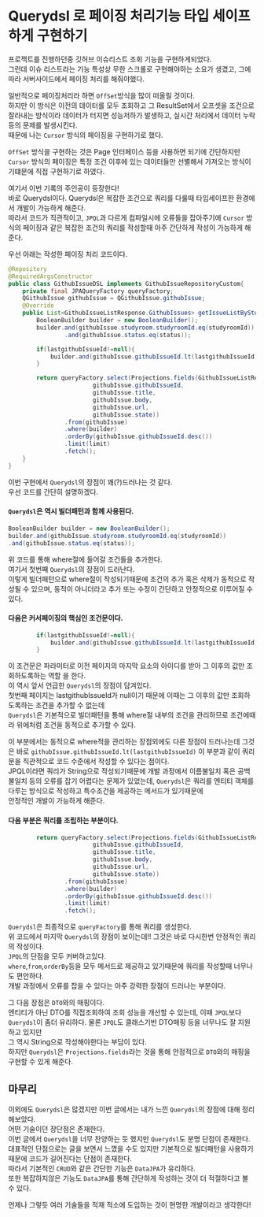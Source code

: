# Querydsl 로 페이징 처리기능 타입 세이프하게 구현하기

프로잭트를 진행하던중 깃허브 이슈리스트 조회 기능을 구현하게되었다.  
그런데 이슈 리스트라는 기능 특성상 무한 스크롤로 구현해야하는 소요가 생겼고, 그에따라 서버사이드에서 페이징 처리를 해줘야했다.  
  
일반적으로 페이징처리라 하면 `OffSet`방식을 많이 떠올릴 것이다.  
하지만 이 방식은 이전의 데이터를 모두 조회하고 그 ResultSet에서 오프셋을 조건으로 잘라내는 방식이라 
데이터가 터지면 성능저하가 발생하고, 실시간 처리에서 데이터 누락 등의 문제를 발생시킨다.  
때문에 나는 `Cursor` 방식의 페이징을 구현하기로 했다.  

`OffSet` 방식을 구현하는 것은 Page 인터페이스 등을 사용하면 되기에 간단하지만
`Cursor` 방식의 페이징은 특정 조건 이후에 있는 데이터들만 선별해서 가져오는 방식이기떄문에
직접 구현하기로 하였다.  
  
여기서 이번 기록의 주인공이 등장한다!  
바로 Querydsl이다. Querydsl은 복잡한 조건으로 쿼리를 다룰때 타입세이프한 환경에서 개발이 가능하게 해준다.  
따라서 코드가 직관적이고, `JPQL`과 다르게 컴파일시에 오류들을 잡아주기에 `Cursor` 방식의 페이징과 같은 복잡한 조건의 쿼리를 작성할때
아주 간단하게 작성이 가능하게 해준다.  

우선 아래는 작성한 페이징 처리 코드이다.  
```java
@Repository
@RequiredArgsConstructor
public class GithubIssueDSL implements GithubIssueRepositoryCustom{
    private final JPAQueryFactory queryFactory;
    QGithubIssue githubIssue = QGithubIssue.githubIssue;
    @Override
    public List<GithubIssueListResponse.GithubIssues> getIssueListByStudyroom(Long studyroomId, BaseStatus status, Long lastgithubIssueId, int limit) {
        BooleanBuilder builder = new BooleanBuilder();
        builder.and(githubIssue.studyroom.studyroomId.eq(studyroomId))
                .and(githubIssue.status.eq(status));

        if(lastgithubIssueId!=null){
            builder.and(githubIssue.githubIssueId.lt(lastgithubIssueId));
        }

        return queryFactory.select(Projections.fields(GithubIssueListResponse.GithubIssues.class,
                        githubIssue.githubIssueId,
                        githubIssue.title,
                        githubIssue.body,
                        githubIssue.url,
                        githubIssue.state))
                .from(githubIssue)
                .where(builder)
                .orderBy(githubIssue.githubIssueId.desc())
                .limit(limit)
                .fetch();
    }
}
```

이번 구현에서 `Querydsl`의 장점이 꽤(?)드러나는 것 같다.  
우선 코드를 간단히 설명하겠다.
#### `Querydsl`은 역시 빌더패턴과 함께 사용된다.  
```java
BooleanBuilder builder = new BooleanBuilder();
builder.and(githubIssue.studyroom.studyroomId.eq(studyroomId))
.and(githubIssue.status.eq(status));
```
위 코드를 통해 where절에 들어갈 조건들을 추가한다.  
여기서 첫번째 `Querydsl`의 장점이 드러난다.  
이렇게 빌더패턴으로 where절이 작성되기때문에 조건의 추가 혹은 삭제가 
동적으로 작성될 수 있으며, 동적이 아니더라고 추가 또는 수정이 간단하고 안정적으로 이루어질 수 있다.
  

#### 다음은 커서페이징의 핵심인 조건문이다.
```java
        if(lastgithubIssueId!=null){
            builder.and(githubIssue.githubIssueId.lt(lastgithubIssueId));
        }
```
이 조건문은 파라미터로 이전 페이지의 마지막 요소의 아이디를 받아 그 이후의 값만 조회하도록하는 역할 을 한다.  
이 역시 앞서 언급한 `Querydsl`의 장점이 담겨있다.   
첫번째 페이지는 lastgithubIssueId가 null이기 때문에 이때는 그 이후의 값만 조회하도록하는 조건을 추가할 수 없는데  
`Querydsl`은 기본적으로 빌더패턴을 통해 where절 내부의 조건을 관리하므로 조건에때라 위에처럼 
조건을 동적으로 추가할 수 있다.  

이 부분에서는 동적으로 where적을 관리하는 장점외에도 다른 장점이 드러나는데 
그것은 바로 `githubIssue.githubIssueId.lt(lastgithubIssueId)` 이 부분과 같이
쿼리문을 직관적으로 코드 수준에서 작성할 수 있다는 점이다.  
JPQL이라면 쿼리가 String으로 작성되기때문에 
개발 과정에서 이름불일치 혹은 공백 불일치 등의
오류를 잡기 어렵다는 문제가 있었는데,
`Querydsl`은 쿼리를 엔티티 객체를 다루는 방식으로 작성하고 특수조건을 제공하는 메서드가 있기때문에  
안정적인 개발이 가능하게 해준다.  


#### 다음 부분은 쿼리를 조립하는 부분이다.
```java
        return queryFactory.select(Projections.fields(GithubIssueListResponse.GithubIssues.class,
                        githubIssue.githubIssueId,
                        githubIssue.title,
                        githubIssue.body,
                        githubIssue.url,
                        githubIssue.state))
                .from(githubIssue)
                .where(builder)
                .orderBy(githubIssue.githubIssueId.desc())
                .limit(limit)
                .fetch();
```
`Querydsl`은 최종적으로 `queryFactory`를 통해 쿼리를 생성한다.  
위 코드에서 마지막 `Querydsl`의 장점이 보이는데!!
그것은 바로 다시한번 안정적인 쿼리의 작성이다.  
`JPQL`의 단점을 모두 커버하고있다.  
`where`,`from`,`orderBy`등을 모두 메서드로 제공하고 있기때문에 쿼리를 작성할때 너무나도 편안하다.  
개발 과정에서 오류를 잡을 수 있다는 아주 강력한 장점이 드러나는 부분이다.  

그 다음 장점은 `DTO`와의 매핑이다.  
엔티티가 아닌 DTO를 직접조회하여 조회 성능을 개선할 수 있는데, 이때 `JPQL`보다
`Querydsl`이 좀더 유리하다. 물론 `JPQL`도 클래스기반 DTO매핑 등을 너무나도 잘 지원하고 있지만  
그 역시 String으로 작성해야한다는 부담이 있다.  
하지만 `Querydsl`은 `Projections.fields`라는 것을 통해 안정적으로 `DTO`와의 매핑을 구현할 수 있게 해준다.  


## 마무리  

이외에도 `Querydsl`은 많겠지만 이번 글에서는 내가 느낀 `Querydsl`의 장점에 대해 정리해보았다.  
어떤 기술이던 장단점은 존재한다.  
이번 글에서 `Querydsl`을 너무 찬양하는 듯 했지만 `Querydsl`도 분명 단점이 존재한다.  
대표적인 단점으로는 글을 보면서 느꼈을 수도 있지만 기본적으로 빌더패턴을 사용하기 때문에 코드가 길어진다는 단점이 존재한다.  
따라서 기본적인 `CRUD`와 같은 간단한 기능은 `DataJPA`가 유리하다.  
또한 복잡하지않은 기능도 `DataJPA`를 통해 간단하게 작성하는 것이 더 적절하다고 볼 수 있다.  

언제나 그렇듯 여러 기술들을 적재 적소에 도입하는 것이 현명한 개발이라고 생각한다!



